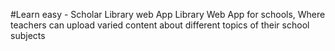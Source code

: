 #Learn easy - Scholar Library web App
Library Web App for schools, Where teachers can upload varied content about different topics of their school subjects
